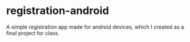 # registration-android
A simple registration app made for android devices, which I created as a final project for class.
